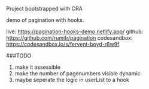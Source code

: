 Project bootstrapped with CRA

demo of pagination with hooks.

live: https://pagination-hooks-demo.netlify.app/
github: https://github.com/rumitr/pagination
codesandbox: https://codesandbox.io/s/fervent-boyd-r6w9f

###TODO

1. make it assessible
2. make the number of pagenumbers visible dynamic
3. maybe seperate the logic in userList to a hook
